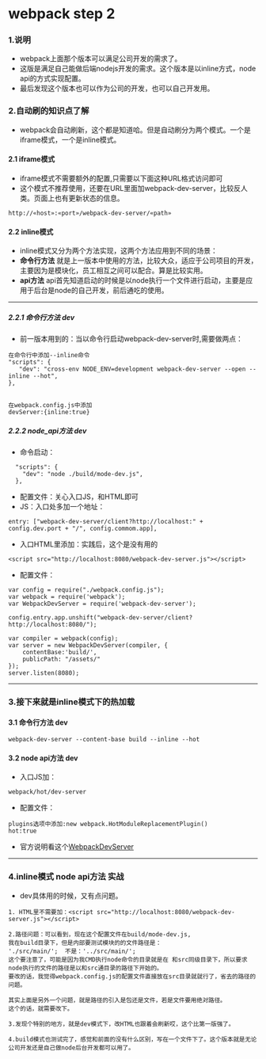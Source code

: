 # webpack step 2

### 1.说明

* webpack上面那个版本可以满足公司开发的需求了。
* 这版是满足自己能做后端nodejs开发的需求。这个版本是以inline方式，node api的方式实现配置。
* 最后发现这个版本也可以作为公司的开发，也可以自己开发用。

### 2.自动刷的知识点了解

* webpack会自动刷新，这个都是知道哈。但是自动刷分为两个模式。一个是iframe模式，一个是inline模式。

#### 2.1 iframe模式
* iframe模式不需要额外的配置,只需要以下面这种URL格式访问即可
* 这个模式不推荐使用，还要在URL里面加webpack-dev-server，比较反人类。页面上也有更新状态的信息。

```
http://«host»:«port»/webpack-dev-server/«path»
```

#### 2.2 inline模式

* inline模式又分为两个方法实现，这两个方法应用到不同的场景：
* **命令行方法** 就是上一版本中使用的方法，比较大众，适应于公司项目的开发，主要因为是模块化，员工相互之间可以配合。算是比较实用。
* **api方法** api首先知道启动的时候是以node执行一个文件进行启动，主要是应用于后台是node的自己开发，前后通吃的使用。

-----------

##### 2.2.1 命令行方法  dev

* 前一版本用到的：当以命令行启动webpack-dev-server时,需要做两点：

```
在命令行中添加--inline命令
"scripts": {
   "dev": "cross-env NODE_ENV=development webpack-dev-server --open --inline --hot",
},


在webpack.config.js中添加
devServer:{inline:true}
```

##### 2.2.2 node_api方法 dev

* 命令启动：

```
  "scripts": {
    "dev": "node ./build/mode-dev.js",
  },
```

* 配置文件：关心入口JS，和HTML即可
* JS：入口处多加一个地址：
```
entry: ["webpack-dev-server/client?http://localhost:" + config.dev.port + "/", config.commom.app],
```

* 入口HTML里添加：实践后，这个是没有用的
```
<script src="http://localhost:8080/webpack-dev-server.js"></script>
```

* 配置文件：

```
var config = require("./webpack.config.js");
var webpack = require('webpack');
var WebpackDevServer = require('webpack-dev-server');

config.entry.app.unshift("webpack-dev-server/client?http://localhost:8080/");

var compiler = webpack(config);
var server = new WebpackDevServer(compiler, {
    contentBase:'build/',
    publicPath: "/assets/"
});
server.listen(8080);
```

----------------------------------------


### 3.接下来就是inline模式下的热加载

#### 3.1 命令行方法 dev

```
webpack-dev-server --content-base build --inline --hot
```

#### 3.2 node api方法  dev

* 入口JS加：
```
webpack/hot/dev-server
```

* 配置文件：
```
plugins选项中添加:new webpack.HotModuleReplacementPlugin()
hot:true
```

* 官方说明看这个[WebpackDevServer](https://segmentfault.com/a/1190000006964335)

----------------------

### 4.inline模式 node api方法 实战

* dev具体用的时候，又有点问题。

```
1. HTML里不需要加：<script src="http://localhost:8080/webpack-dev-server.js"></script>

2.路径问题：可以看到，现在这个配置文件在build/mode-dev.js,
我在build目录下，但是内部要测试模块的的文件路径是：
'./src/main/';  不是：'../src/main/';
这个要注意了，可能是因为我CMD执行node命令的目录就是在 和src同级目录下，所以要求node执行的文件的路径是以和src通目录的路径下开始的。
要改的话，我觉得webpack.config.js的配置文件直接放在src目录就就行了，省去的路径的问题。

其实上面是另外一个问题，就是路径的引入是包还是文件，若是文件要用绝对路径。
这个的话，就需要改下。

3.发现个特别的地方，就是dev模式下，改HTML也跟着会刷新哎，这个比第一版强了。

4.build模式也测试完了，感觉和前面的没有什么区别，写在一个文件下了。这个版本就是无论公司开发还是自己做node后台开发都可以用了。
```

